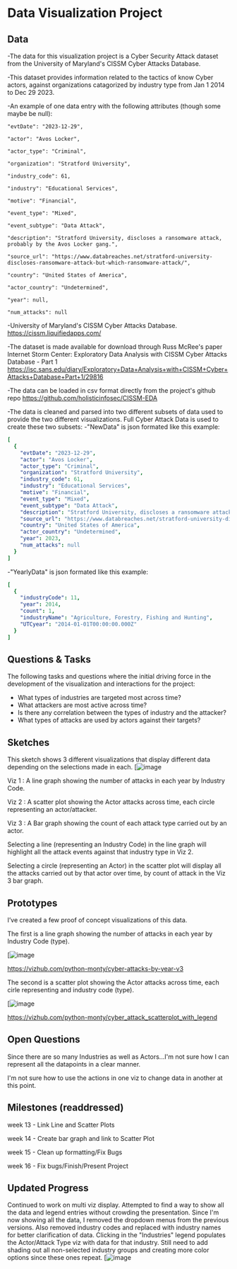 # Data Visualization Project

## Data

-The data for this visualization project is a Cyber Security Attack dataset from the University of Maryland's CISSM Cyber Attacks Database.

-This dataset provides information related to the tactics of know Cyber actors, against organizations catagorized by industry type from Jan 1 2014 to Dec 29 2023. 

-An example of one data entry with the following attributes (though some maybe be null):

    "evtDate": "2023-12-29",
    
    "actor": "Avos Locker",
    
    "actor_type": "Criminal",
    
    "organization": "Stratford University",
    
    "industry_code": 61,
    
    "industry": "Educational Services",
    
    "motive": "Financial",
    
    "event_type": "Mixed",
    
    "event_subtype": "Data Attack",
    
    "description": "Stratford University, discloses a ransomware attack, probably by the Avos Locker gang.",
    
    "source_url": "https://www.databreaches.net/stratford-university-discloses-ransomware-attack-but-which-ransomware-attack/",
    
    "country": "United States of America",
    
    "actor_country": "Undetermined",
    
    "year": null,
    
    "num_attacks": null
    
    
-University of Maryland's CISSM Cyber Attacks Database.
  https://cissm.liquifiedapps.com/
  
-The dataset is made available for download through Russ McRee's paper Internet Storm Center: Exploratory Data Analysis with CISSM Cyber Attacks Database - Part 1
  https://isc.sans.edu/diary/Exploratory+Data+Analysis+with+CISSM+Cyber+Attacks+Database+Part+1/29816
  
-The data can be loaded in csv format directly from the project's github repo
  https://github.com/holisticinfosec/CISSM-EDA

-The data is cleaned and parsed into two different subsets of data used to provide the two different visualizations.
 Full Cyber Attack Data is used to create these two subsets: 
 -"NewData" is json formated like this example:
```yaml
[
  {
    "evtDate": "2023-12-29",
    "actor": "Avos Locker",
    "actor_type": "Criminal",
    "organization": "Stratford University",
    "industry_code": 61,
    "industry": "Educational Services",
    "motive": "Financial",
    "event_type": "Mixed",
    "event_subtype": "Data Attack",
    "description": "Stratford University, discloses a ransomware attack, probably by the Avos Locker gang.",
    "source_url": "https://www.databreaches.net/stratford-university-discloses-ransomware-attack-but-which-ransomware-attack/",
    "country": "United States of America",
    "actor_country": "Undetermined",
    "year": 2023,
    "num_attacks": null
  }
]
```
 -"YearlyData" is json formated like this example:
```yaml
[
  {
    "industryCode": 11,
    "year": 2014,
    "count": 1,
    "industryName": "Agriculture, Forestry, Fishing and Hunting",
    "UTCyear": "2014-01-01T00:00:00.000Z"
  }
]
```

## Questions & Tasks

The following tasks and questions where the initial driving force in the development of the visualization and interactions for the project:

 * What types of industries are targeted most across time?
 * What attackers are most active across time?
 * Is there any correlation between the types of industry and the attacker?
 * What types of attacks are used by actors against their targets?


## Sketches
This sketch shows 3 different visualizations that display different data depending on the selections made in each. 
[![image](VizFinalProjectConceptv2.png)

Viz 1 : A line graph showing the number of attacks in each year by Industry Code.

Viz 2 : A scatter plot showing the Actor attacks across time, each circle representing an actor/attacker.

Viz 3 : A Bar graph showing the count of each attack type carried out by an actor.

Selecting a line (representing an Industry Code) in the line graph will highlight all the attack events against that industry type in Viz 2.

Selecting a circle (representing an Actor) in the scatter plot will display all the attacks carried out by that actor over time, by count of attack in the Viz 3 bar graph. 


## Prototypes

I’ve created a few proof of concept visualizations of this data. 

The first is a line graph showing the number of attacks in each year by Industry Code (type).

[![image](image.png)

https://vizhub.com/python-monty/cyber-attacks-by-year-v3

The second is a scatter plot showing the Actor attacks across time, each cirle representing and industry code (type).

[![image](ScatterPlot.png)

https://vizhub.com/python-monty/cyber_attack_scatterplot_with_legend


## Open Questions

Since there are so many Industries as well as Actors...I'm not sure how I can represent all the datapoints in a clear manner.

I'm not sure how to use the actions in one viz to change data in another at this point. 

## Milestones (readdressed)

week 13 - Link Line and Scatter Plots

week 14 - Create bar graph and link to Scatter Plot

week 15 - Clean up formatting/Fix Bugs

week 16 - Fix bugs/Finish/Present Project

## Updated Progress
Continued to work on multi viz display.  Attempted to find a way to show all the data and legend entries without crowding the presentation.  Since I'm now showing all the data, I removed the dropdown menus from the previous versions. Also removed industry codes and replaced with industry names for better clarification of data. Clicking in the "Industries" legend populates the Actor/Attack Type viz with data for that industry. Still need to add shading out all non-selected industry groups and creating more color options since these ones repeat. 
[![image](DoubleViz.png)



